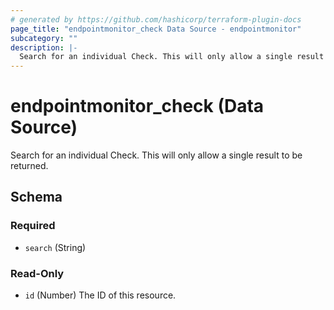 ```yaml
---
# generated by https://github.com/hashicorp/terraform-plugin-docs
page_title: "endpointmonitor_check Data Source - endpointmonitor"
subcategory: ""
description: |-
  Search for an individual Check. This will only allow a single result to be returned.
---
```


# endpointmonitor_check (Data Source)

Search for an individual Check. This will only allow a single result to be returned.



<!-- schema generated by tfplugindocs -->
## Schema

### Required

- `search` (String)

### Read-Only

- `id` (Number) The ID of this resource.


